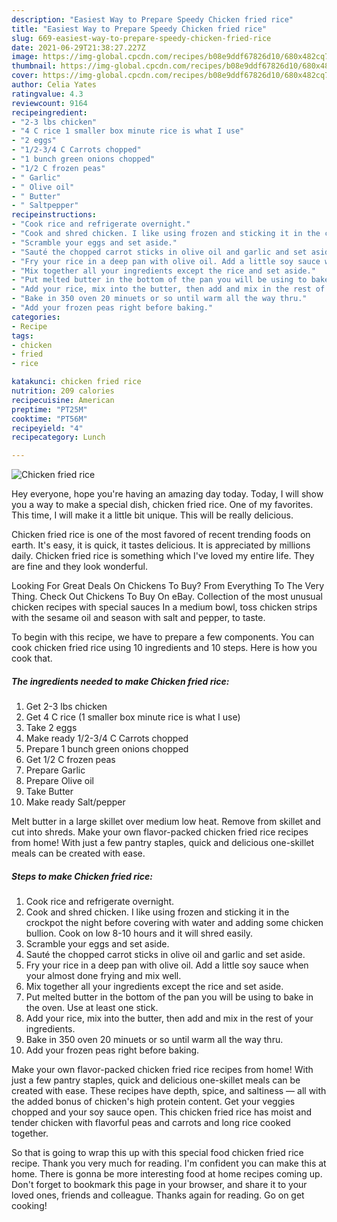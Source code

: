 ```yaml
---
description: "Easiest Way to Prepare Speedy Chicken fried rice"
title: "Easiest Way to Prepare Speedy Chicken fried rice"
slug: 669-easiest-way-to-prepare-speedy-chicken-fried-rice
date: 2021-06-29T21:38:27.227Z
image: https://img-global.cpcdn.com/recipes/b08e9ddf67826d10/680x482cq70/chicken-fried-rice-recipe-main-photo.jpg
thumbnail: https://img-global.cpcdn.com/recipes/b08e9ddf67826d10/680x482cq70/chicken-fried-rice-recipe-main-photo.jpg
cover: https://img-global.cpcdn.com/recipes/b08e9ddf67826d10/680x482cq70/chicken-fried-rice-recipe-main-photo.jpg
author: Celia Yates
ratingvalue: 4.3
reviewcount: 9164
recipeingredient:
- "2-3 lbs chicken"
- "4 C rice 1 smaller box minute rice is what I use"
- "2 eggs"
- "1/2-3/4 C Carrots chopped"
- "1 bunch green onions chopped"
- "1/2 C frozen peas"
- " Garlic"
- " Olive oil"
- " Butter"
- " Saltpepper"
recipeinstructions:
- "Cook rice and refrigerate overnight."
- "Cook and shred chicken. I like using frozen and sticking it in the crockpot the night before covering with water and adding some chicken bullion. Cook on low 8-10 hours and it will shred easily."
- "Scramble your eggs and set aside."
- "Sauté the chopped carrot sticks in olive oil and garlic and set aside."
- "Fry your rice in a deep pan with olive oil. Add a little soy sauce when your almost done frying and mix well."
- "Mix together all your ingredients except the rice and set aside."
- "Put melted butter in the bottom of the pan you will be using to bake in the oven. Use at least one stick."
- "Add your rice, mix into the butter, then add and mix in the rest of your ingredients."
- "Bake in 350 oven 20 minuets or so until warm all the way thru."
- "Add your frozen peas right before baking."
categories:
- Recipe
tags:
- chicken
- fried
- rice

katakunci: chicken fried rice 
nutrition: 209 calories
recipecuisine: American
preptime: "PT25M"
cooktime: "PT56M"
recipeyield: "4"
recipecategory: Lunch

---
```



![Chicken fried rice](https://img-global.cpcdn.com/recipes/b08e9ddf67826d10/680x482cq70/chicken-fried-rice-recipe-main-photo.jpg)

Hey everyone, hope you're having an amazing day today. Today, I will show you a way to make a special dish, chicken fried rice. One of my favorites. This time, I will make it a little bit unique. This will be really delicious.

Chicken fried rice is one of the most favored of recent trending foods on earth. It's easy, it is quick, it tastes delicious. It is appreciated by millions daily. Chicken fried rice is something which I've loved my entire life. They are fine and they look wonderful.

Looking For Great Deals On Chickens To Buy? From Everything To The Very Thing. Check Out Chickens To Buy On eBay. Collection of the most unusual chicken recipes with special sauces In a medium bowl, toss chicken strips with the sesame oil and season with salt and pepper, to taste.


To begin with this recipe, we have to prepare a few components. You can cook chicken fried rice using 10 ingredients and 10 steps. Here is how you cook that.

<!--inarticleads1-->

##### The ingredients needed to make Chicken fried rice:

1. Get 2-3 lbs chicken
1. Get 4 C rice (1 smaller box minute rice is what I use)
1. Take 2 eggs
1. Make ready 1/2-3/4 C Carrots chopped
1. Prepare 1 bunch green onions chopped
1. Get 1/2 C frozen peas
1. Prepare  Garlic
1. Prepare  Olive oil
1. Take  Butter
1. Make ready  Salt/pepper


Melt butter in a large skillet over medium low heat. Remove from skillet and cut into shreds. Make your own flavor-packed chicken fried rice recipes from home! With just a few pantry staples, quick and delicious one-skillet meals can be created with ease. 

<!--inarticleads2-->

##### Steps to make Chicken fried rice:

1. Cook rice and refrigerate overnight.
1. Cook and shred chicken. I like using frozen and sticking it in the crockpot the night before covering with water and adding some chicken bullion. Cook on low 8-10 hours and it will shred easily.
1. Scramble your eggs and set aside.
1. Sauté the chopped carrot sticks in olive oil and garlic and set aside.
1. Fry your rice in a deep pan with olive oil. Add a little soy sauce when your almost done frying and mix well.
1. Mix together all your ingredients except the rice and set aside.
1. Put melted butter in the bottom of the pan you will be using to bake in the oven. Use at least one stick.
1. Add your rice, mix into the butter, then add and mix in the rest of your ingredients.
1. Bake in 350 oven 20 minuets or so until warm all the way thru.
1. Add your frozen peas right before baking.


Make your own flavor-packed chicken fried rice recipes from home! With just a few pantry staples, quick and delicious one-skillet meals can be created with ease. These recipes have depth, spice, and saltiness — all with the added bonus of chicken&#39;s high protein content. Get your veggies chopped and your soy sauce open. This chicken fried rice has moist and tender chicken with flavorful peas and carrots and long rice cooked together. 

So that is going to wrap this up with this special food chicken fried rice recipe. Thank you very much for reading. I'm confident you can make this at home. There is gonna be more interesting food at home recipes coming up. Don't forget to bookmark this page in your browser, and share it to your loved ones, friends and colleague. Thanks again for reading. Go on get cooking!
